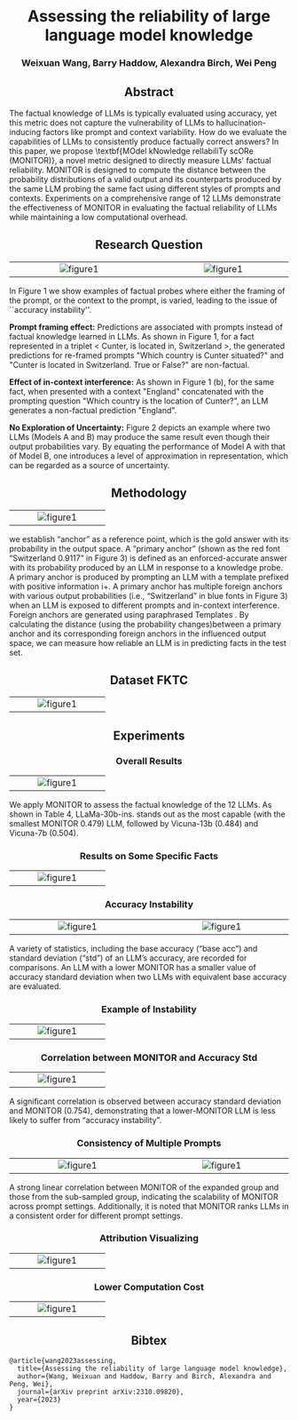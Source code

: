 <h1 align=center>Assessing the reliability of large language model knowledge</h1>

<h3 align=center>Weixuan Wang, Barry Haddow, Alexandra Birch, Wei Peng</h3>

<h2 align=center>Abstract</h2>

The factual knowledge of LLMs is typically evaluated using accuracy, yet this metric does not capture the vulnerability of LLMs to hallucination-inducing factors like prompt and context variability. How do we evaluate the capabilities of LLMs to consistently produce factually correct answers? In this paper, we propose \textbf{MOdel kNowledge relIabiliTy scORe (MONITOR)}, a novel metric designed to directly measure LLMs' factual reliability. MONITOR is designed to compute the distance between the probability distributions of a valid output and its counterparts produced by the same LLM probing the same fact using different styles of prompts and contexts. Experiments on a comprehensive range of 12 LLMs demonstrate the effectiveness of MONITOR in evaluating the factual reliability of LLMs while maintaining a low computational overhead.

<h2 align=center>Research Question</h2>

<table>
<tr align="center">
  <td width="50%" align="center" valign="middle"><img src="./fig1.png" alt="figure1"></td>
  <td width="3%"> </td>
  <td width="50%" align="center" valign="middle"><img src="./fig2.png" alt="figure1"></td>
</tr>
</table>


In Figure 1 we show examples of factual probes where either the framing of the prompt, or the context to the prompt, is varied, leading to the issue of ``accuracy instability''. 

**Prompt framing effect:** Predictions are associated with prompts instead of factual knowledge learned in LLMs. As shown in Figure 1, for a fact represented in a triplet < Cunter, is located in, Switzerland >, the generated predictions for re-framed prompts "Which country is Cunter situated?" and "Cunter is located in Switzerland. True or False?" are non-factual.

**Effect of in-context interference:** As shown in Figure 1 (b), for the same fact, when presented with a context "England" concatenated with the prompting question "Which country is the location of Cunter?", an  LLM generates a non-factual prediction "England".

**No Exploration of Uncertainty:** Figure 2 depicts an example where two LLMs (Models A and B) may produce the same result even though their output probabilities vary. By equating the performance of Model A with that of Model B, one introduces a level of approximation in representation, which can be regarded as a source of uncertainty.  

<h2 align=center>Methodology</h2>

<table>
<tr align="center">
  <td width="50%" align="center" valign="middle"><img src="./fig3.png" alt="figure1"></td>
</tr>
</table>

we establish “anchor” as a reference point, which is the gold answer with its probability in the output space. A “primary anchor” (shown as the red font “Switzerland 0.9117” in Figure 3) is defined as an enforced-accurate answer with its probability produced by an LLM in response to a knowledge probe. A primary anchor is produced by prompting an LLM with a template prefixed with positive information i+. A primary anchor has multiple foreign anchors with various output probabilities (i.e., “Switzerland” in blue fonts in Figure 3) when an LLM is exposed to different prompts and in-context interference. Foreign anchors are generated using paraphrased Templates . By calculating the distance (using the probability changes)between a primary anchor and its corresponding foreign anchors in the influenced output space, we can measure how reliable an LLM is in predicting facts in the test set.

<h2 align=center>Dataset FKTC</h2>

<table>
<tr align="center">
  <td width="50%" align="center" valign="middle"><img src="./dataset.png" alt="figure1"></td>
</tr>
</table>

<h2 align=center>Experiments</h2>

<h3 align=center>Overall Results</h3>

<table>
<tr align="center">
  <td width="50%" align="center" valign="middle"><img src="./exp1.png" alt="figure1"></td>
</tr>
</table>

We apply MONITOR to assess the factual knowledge of the 12 LLMs. As shown in Table 4, LLaMa-30b-ins. stands out as the most capable (with the smallest MONITOR 0.479) LLM, followed by Vicuna-13b (0.484) and Vicuna-7b (0.504).

<h3 align=center>Results on Some Specific Facts</h3>

<table>
<tr align="center">
  <td width="50%" align="center" valign="middle"><img src="./exp3.png" alt="figure1"></td>
</tr>
</table>

<h3 align=center>Accuracy Instability</h3>

<table>
<tr align="center">
  <td width="50%" align="center" valign="middle"><img src="./exp3.png" alt="figure1"></td>
  <td width="1%"> </td>
  <td width="50%" align="center" valign="middle"><img src="./exp4.png" alt="figure1"></td>
</tr>
</table>

A variety of statistics, including the base accuracy (“base acc”) and standard deviation (“std”) of an LLM’s accuracy, are recorded for comparisons. An LLM with a lower MONITOR has a smaller value of accuracy standard deviation when two LLMs with equivalent base accuracy are evaluated.

<h3 align=center>Example of Instability</h3>

<table>
<tr align="center">
  <td width="50%" align="center" valign="middle"><img src="./exp5.png" alt="figure1"></td>
</tr>
</table>

<h3 align=center>Correlation between MONITOR and Accuracy Std</h3>

<table>
<tr align="center">
  <td width="50%" align="center" valign="middle"><img src="./exp6.png" alt="figure1"></td>
</tr>
</table>

A significant correlation is observed between accuracy standard deviation and MONITOR (0.754), demonstrating that a lower-MONITOR LLM is less likely to suffer from “accuracy instability”.

<h3 align=center>Consistency of Multiple Prompts</h3>

<table>
<tr align="center">
  <td width="50%" align="center" valign="middle"><img src="./exp9.png" alt="figure1"></td>
  <td width="1%"> </td>
  <td width="50%" align="center" valign="middle"><img src="./exp10.png" alt="figure1"></td>
</tr>
</table>

A strong linear correlation between MONITOR of the expanded group and those from the sub-sampled group, indicating the scalability of MONITOR across prompt settings. Additionally, it is noted that MONITOR ranks LLMs in a consistent order for different prompt settings.


<h3 align=center>Attribution Visualizing</h3>

<table>
<tr align="center">
  <td width="50%" align="center" valign="middle"><img src="./exp7.png" alt="figure1"></td>
</tr>
</table>


<h3 align=center>Lower Computation Cost</h3>

<table>
<tr align="center">
  <td width="50%" align="center" valign="middle"><img src="./exp8.png" alt="figure1"></td>
</tr>
</table>

<h2 align=center>Bibtex</h2>

```
@article{wang2023assessing,
  title={Assessing the reliability of large language model knowledge},
  author={Wang, Weixuan and Haddow, Barry and Birch, Alexandra and Peng, Wei},
  journal={arXiv preprint arXiv:2310.09820},
  year={2023}
}
```
